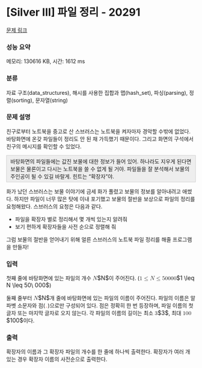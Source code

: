 # [Silver III] 파일 정리 - 20291 

[문제 링크](https://www.acmicpc.net/problem/20291) 

### 성능 요약

메모리: 130616 KB, 시간: 1612 ms

### 분류

자료 구조(data_structures), 해시를 사용한 집합과 맵(hash_set), 파싱(parsing), 정렬(sorting), 문자열(string)

### 문제 설명

<p>친구로부터 노트북을 중고로 산 스브러스는 노트북을 켜자마자 경악할 수밖에 없었다. 바탕화면에 온갖 파일들이 정리도 안 된 채 가득했기 때문이다. 그리고 화면의 구석에서 친구의 메시지를 확인할 수 있었다.</p>

<p style="background: rgb(238, 238, 238); border: 1px solid rgb(204, 204, 204); padding: 5px 10px;">바탕화면의 파일들에는 값진 보물에 대한 정보가 들어 있어. 하나라도 지우게 된다면 보물은 물론이고 다시는 노트북을 쓸 수 없게 될 거야. 파일들을 잘 분석해서 보물의 주인공이 될 수 있길 바랄게. 힌트는 “확장자”야.</p>

<p>화가 났던 스브러스는 보물 이야기에 금세 화가 풀렸고 보물의 정보를 알아내려고 애썼다. 하지만 파일이 너무 많은 탓에 이내 포기했고 보물의 절반을 보상으로 파일의 정리를 요청해왔다. 스브러스의 요청은 다음과 같다.</p>

<ul>
	<li>파일을 확장자 별로 정리해서 몇 개씩 있는지 알려줘</li>
	<li>보기 편하게 확장자들을 사전 순으로 정렬해 줘</li>
</ul>

<p>그럼 보물의 절반을 얻어내기 위해 얼른 스브러스의 노트북 파일 정리를 해줄 프로그램을 만들자!</p>

### 입력 

 <p>첫째 줄에 바탕화면에 있는 파일의 개수 <mjx-container class="MathJax" jax="CHTML" style="font-size: 109%; position: relative;"><mjx-math class="MJX-TEX" aria-hidden="true"><mjx-mi class="mjx-i"><mjx-c class="mjx-c1D441 TEX-I"></mjx-c></mjx-mi></mjx-math><mjx-assistive-mml unselectable="on" display="inline"><math xmlns="http://www.w3.org/1998/Math/MathML"><mi>N</mi></math></mjx-assistive-mml><span aria-hidden="true" class="no-mathjax mjx-copytext">$N$</span></mjx-container>이 주어진다. (<mjx-container class="MathJax" jax="CHTML" style="font-size: 109%; position: relative;"><mjx-math class="MJX-TEX" aria-hidden="true"><mjx-mn class="mjx-n"><mjx-c class="mjx-c31"></mjx-c></mjx-mn><mjx-mo class="mjx-n" space="4"><mjx-c class="mjx-c2264"></mjx-c></mjx-mo><mjx-mi class="mjx-i" space="4"><mjx-c class="mjx-c1D441 TEX-I"></mjx-c></mjx-mi><mjx-mo class="mjx-n" space="4"><mjx-c class="mjx-c2264"></mjx-c></mjx-mo><mjx-mn class="mjx-n" space="4"><mjx-c class="mjx-c35"></mjx-c><mjx-c class="mjx-c30"></mjx-c></mjx-mn><mjx-mtext class="mjx-n"><mjx-c class="mjx-cA0"></mjx-c></mjx-mtext><mjx-mn class="mjx-n"><mjx-c class="mjx-c30"></mjx-c><mjx-c class="mjx-c30"></mjx-c><mjx-c class="mjx-c30"></mjx-c></mjx-mn></mjx-math><mjx-assistive-mml unselectable="on" display="inline"><math xmlns="http://www.w3.org/1998/Math/MathML"><mn>1</mn><mo>≤</mo><mi>N</mi><mo>≤</mo><mn>50</mn><mtext> </mtext><mn>000</mn></math></mjx-assistive-mml><span aria-hidden="true" class="no-mathjax mjx-copytext">$1 \leq N \leq 50\ 000$</span></mjx-container>)</p>

<p>둘째 줄부터 <mjx-container class="MathJax" jax="CHTML" style="font-size: 109%; position: relative;"><mjx-math class="MJX-TEX" aria-hidden="true"><mjx-mi class="mjx-i"><mjx-c class="mjx-c1D441 TEX-I"></mjx-c></mjx-mi></mjx-math><mjx-assistive-mml unselectable="on" display="inline"><math xmlns="http://www.w3.org/1998/Math/MathML"><mi>N</mi></math></mjx-assistive-mml><span aria-hidden="true" class="no-mathjax mjx-copytext">$N$</span></mjx-container>개 줄에 바탕화면에 있는 파일의 이름이 주어진다. 파일의 이름은 알파벳 소문자와 점(<span style="color:#e74c3c;"><code>.</code></span>)으로만 구성되어 있다. 점은 정확히 한 번 등장하며, 파일 이름의 첫 글자 또는 마지막 글자로 오지 않는다. 각 파일의 이름의 길이는 최소 <mjx-container class="MathJax" jax="CHTML" style="font-size: 109%; position: relative;"><mjx-math class="MJX-TEX" aria-hidden="true"><mjx-mn class="mjx-n"><mjx-c class="mjx-c33"></mjx-c></mjx-mn></mjx-math><mjx-assistive-mml unselectable="on" display="inline"><math xmlns="http://www.w3.org/1998/Math/MathML"><mn>3</mn></math></mjx-assistive-mml><span aria-hidden="true" class="no-mathjax mjx-copytext">$3$</span></mjx-container>, 최대 <mjx-container class="MathJax" jax="CHTML" style="font-size: 109%; position: relative;"><mjx-math class="MJX-TEX" aria-hidden="true"><mjx-mn class="mjx-n"><mjx-c class="mjx-c31"></mjx-c><mjx-c class="mjx-c30"></mjx-c><mjx-c class="mjx-c30"></mjx-c></mjx-mn></mjx-math><mjx-assistive-mml unselectable="on" display="inline"><math xmlns="http://www.w3.org/1998/Math/MathML"><mn>100</mn></math></mjx-assistive-mml><span aria-hidden="true" class="no-mathjax mjx-copytext">$100$</span></mjx-container>이다.</p>

### 출력 

 <p>확장자의 이름과 그 확장자 파일의 개수를 한 줄에 하나씩 출력한다. 확장자가 여러 개 있는 경우 확장자 이름의 사전순으로 출력한다.</p>

